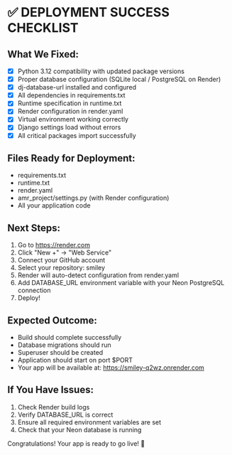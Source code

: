 # ✅ DEPLOYMENT SUCCESS CHECKLIST

## What We Fixed:
- [x] Python 3.12 compatibility with updated package versions
- [x] Proper database configuration (SQLite local / PostgreSQL on Render)
- [x] dj-database-url installed and configured
- [x] All dependencies in requirements.txt
- [x] Runtime specification in runtime.txt
- [x] Render configuration in render.yaml
- [x] Virtual environment working correctly
- [x] Django settings load without errors
- [x] All critical packages import successfully

## Files Ready for Deployment:
- requirements.txt
- runtime.txt  
- render.yaml
- amr_project/settings.py (with Render configuration)
- All your application code

## Next Steps:
1. Go to https://render.com
2. Click "New +" → "Web Service"
3. Connect your GitHub account
4. Select your repository: smiley
5. Render will auto-detect configuration from render.yaml
6. Add DATABASE_URL environment variable with your Neon PostgreSQL connection
7. Deploy!

## Expected Outcome:
- Build should complete successfully
- Database migrations should run
- Superuser should be created
- Application should start on port $PORT
- Your app will be available at: https://smiley-q2wz.onrender.com

## If You Have Issues:
1. Check Render build logs
2. Verify DATABASE_URL is correct
3. Ensure all required environment variables are set
4. Check that your Neon database is running

Congratulations! Your app is ready to go live! 🚀
